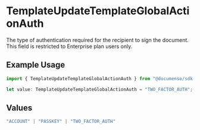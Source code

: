 # TemplateUpdateTemplateGlobalActionAuth

The type of authentication required for the recipient to sign the document. This field is restricted to Enterprise plan users only.

## Example Usage

```typescript
import { TemplateUpdateTemplateGlobalActionAuth } from "@documenso/sdk-typescript/models/operations";

let value: TemplateUpdateTemplateGlobalActionAuth = "TWO_FACTOR_AUTH";
```

## Values

```typescript
"ACCOUNT" | "PASSKEY" | "TWO_FACTOR_AUTH"
```